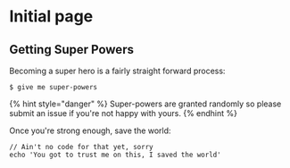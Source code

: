 # Initial page

## Getting Super Powers

Becoming a super hero is a fairly straight forward process:

```text
$ give me super-powers
```

{% hint style="danger" %}
Super-powers are granted randomly so please submit an issue if you're not happy with yours.
{% endhint %}

Once you're strong enough, save the world:

```text
// Ain't no code for that yet, sorry
echo 'You got to trust me on this, I saved the world'
```

